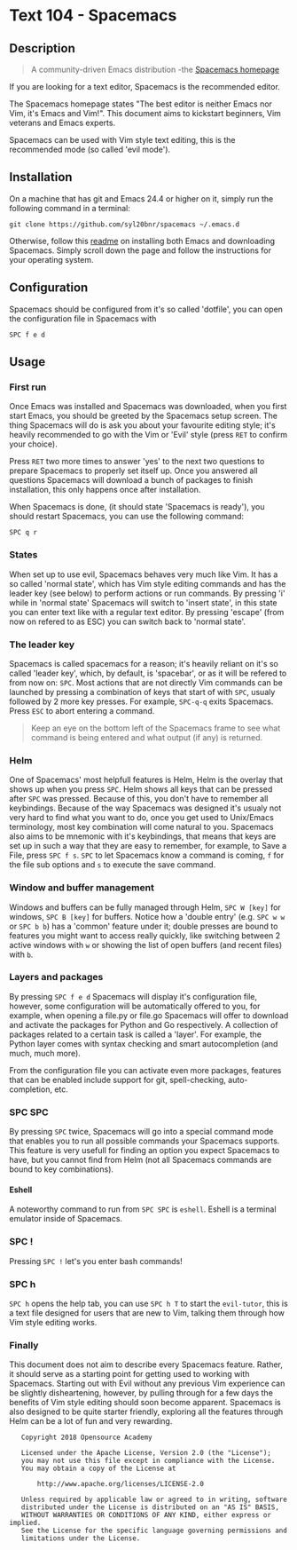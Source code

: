 # Text 104 - Spacemacs
## Description
> A community-driven Emacs distribution -the [Spacemacs homepage](http://spacemacs.org/)

If you are looking for a text editor, Spacemacs is the recommended editor.

The Spacemacs homepage states "The best editor is neither Emacs nor Vim, it's Emacs and Vim!". This document aims to kickstart beginners, Vim veterans and Emacs experts.

Spacemacs can be used with Vim style text editing, this is the recommended mode (so called 'evil mode').

## Installation
On a machine that has git and Emacs 24.4 or higher on it, simply run the following command in a terminal:
```
git clone https://github.com/syl20bnr/spacemacs ~/.emacs.d
```
Otherwise, follow this [readme](https://github.com/syl20bnr/spacemacs) on installing both Emacs and downloading Spacemacs. Simply scroll down the page and follow the instructions for your operating system.

## Configuration
Spacemacs should be configured from it's so called 'dotfile', you can open the configuration file in Spacemacs with
```
SPC f e d
```

## Usage

### First run

Once Emacs was installed and Spacemacs was downloaded, when you first start Emacs, you should be greeted by the Spacemacs setup screen. The thing Spacemacs will do is ask you about your favourite editing style; it's
heavily recommended to go with the Vim or 'Evil' style (press `RET` to confirm your choice).

Press `RET` two more times to answer 'yes' to the next two questions to prepare Spacemacs to properly set itself up. Once you answered all questions Spacemacs will download a bunch of packages to finish installation, this only happens once after installation.

When Spacemacs is done, (it should state 'Spacemacs is ready'), you should restart Spacemacs, you can use the following command:
```
SPC q r
```

### States

When set up to use evil, Spacemacs behaves very much like Vim. It has a so called 'normal state', which has Vim style editing commands and has the leader key (see below) to perform actions or run commands. By pressing 'i'
while in 'normal state' Spacemacs will switch to 'insert state', in this state you can enter text like with a regular text editor. By pressing 'escape' (from now on refered to as ESC) you can switch back to 'normal state'.

### The leader key

Spacemacs is called spacemacs for a reason; it's heavily reliant on it's so called 'leader key', which, by default, is 'spacebar', or as it will be refered to from now on: `SPC`. Most actions that are not directly Vim commands can be launched by pressing a combination of keys that start of with `SPC`, usualy followed by 2 more key presses. For example, `SPC-q-q` exits Spacemacs.  
Press `ESC` to abort entering a command.
> Keep an eye on the bottom left of the Spacemacs frame to see what command is being entered and what output (if any) is returned.

### Helm

One of Spacemacs' most helpfull features is Helm, Helm is the overlay that shows up when you press `SPC`. Helm shows all keys that can be pressed after `SPC` was pressed. Because of this, you don't have to remember all keybindings. Because of the way Spacemacs was designed it's usualy not very hard to find what you want to do, once you get used to Unix/Emacs terminology, most key combination will come natural to you. Spacemacs also aims to be mnemonic with it's keybindings, that means that keys are set up in such a way that they are easy to remember, for example, to Save a File, press `SPC f s`. `SPC` to let Spacemacs know a command is coming, `f` for the file sub options and `s` to execute the save command.

### Window and buffer management

Windows and buffers can be fully managed through Helm, `SPC W [key]` for windows, `SPC B [key]` for buffers. Notice how a 'double entry' (e.g. `SPC w w` or `SPC b b`) has a 'common' feature under it; double presses are bound to features you might want to access really quickly, like switching between 2 active windows with `w` or showing the list of open buffers (and recent files) with `b`.

### Layers and packages

By pressing `SPC f e d` Spacemacs will display it's configuration file, however, some configuration will be automatically offered to you, for example, when opening a file.py or file.go Spacemacs will offer to download and activate the packages for Python and Go respectively. A collection of packages related to a certain task is called a 'layer'. For example, the Python layer comes with syntax checking and smart autocompletion (and much, much more).

From the configuration file you can activate even more packages, features that can be enabled include support for git, spell-checking, auto-completion, etc.

### SPC SPC

By pressing `SPC` twice, Spacemacs will go into a special command mode that enables you to run all possible commands your Spacemacs supports. This feature is very usefull for finding an option you expect Spacemacs to have, but you cannot find from Helm (not all Spacemacs commands are bound to key combinations).

#### Eshell

A noteworthy command to run from `SPC SPC` is `eshell`. Eshell is a terminal emulator inside of Spacemacs.

### SPC !

Pressing `SPC !` let's you enter bash commands!

### SPC h

`SPC h` opens the help tab, you can use `SPC h T` to start the `evil-tutor`, this is a text file designed for users that are new to Vim, talking them through how Vim style editing works.

### Finally

This document does not aim to describe every Spacemacs feature. Rather, it should serve as a starting point for getting used to working with Spacemacs. Starting out with Evil without any previous Vim experience can be slightly disheartening, however, by pulling through for a few days the benefits of Vim style editing should soon become apparent. Spacemacs is also designed to be quite starter friendly, exploring all the features through Helm can be a lot of fun and very rewarding.

```
   Copyright 2018 Opensource Academy

   Licensed under the Apache License, Version 2.0 (the "License");
   you may not use this file except in compliance with the License.
   You may obtain a copy of the License at

       http://www.apache.org/licenses/LICENSE-2.0

   Unless required by applicable law or agreed to in writing, software
   distributed under the License is distributed on an "AS IS" BASIS,
   WITHOUT WARRANTIES OR CONDITIONS OF ANY KIND, either express or implied.
   See the License for the specific language governing permissions and
   limitations under the License.
```
